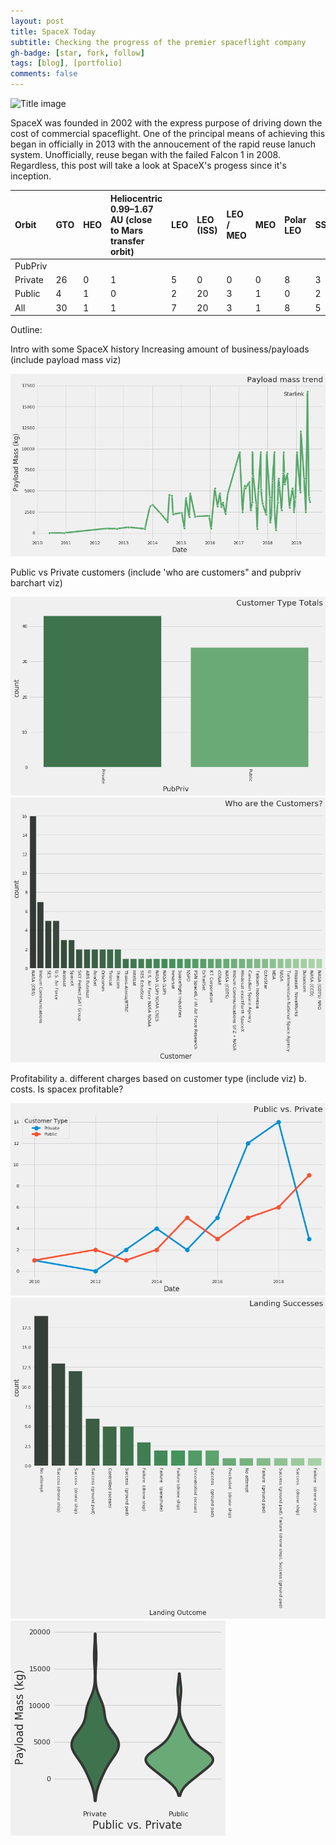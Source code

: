 ```yaml
---
layout: post
title: SpaceX Today
subtitle: Checking the progress of the premier spaceflight company
gh-badge: [star, fork, follow]
tags: [blog], [portfolio]
comments: false
---
```


![Title image](https://www.nasaspaceflight.com/wp-content/uploads/2018/11/2018-11-15-23_29_22-Window-1170x854.jpg)

SpaceX was founded in 2002 with the express purpose of driving down the cost of commercial spaceflight. One of the principal means of achieving this began in officially in 2013 with the annoucement of the rapid reuse lanuch system. Unofficially, reuse began with the failed Falcon 1 in 2008. Regardless, this post will take a look at SpaceX's progess since it's inception.

|Orbit	|GTO	|HEO|	Heliocentric 0.99–1.67 AU (close to Mars transfer orbit)|	LEO|	LEO (ISS)|	LEO / MEO|	MEO|	Polar LEO|	SSO|	Sun–Earth L1|	All|
|:------ |:--- | :--- | :--- | :--- | :--- | :--- | :--- | :--- | :--- | :--- | :--- |
|PubPriv											
|Private	|26|	0|	1|	5|	0|	0|	0|	8|	3|	0|	43|
|Public|	4|	1|	0|	2|	20|	3|	1|	0|	2|	1|	34|
|All|	30|	1|	1|	7|	20|	3|	1|	8|	5|	1|	77|


Outline:

Intro with some SpaceX history
Increasing amount of business/payloads (include payload mass viz)

![Payload Trend](../img/payloadtrend.png)

Public vs Private customers (include 'who are customers" and pubpriv barchart viz)

![Who are the customers?](../img/customertypes.png)
![Customer Count](../img/customercount.png)

Profitability
  a. different charges based on customer type (include viz)
  b. costs. Is spacex profitable?
 
![Customers by Year](../img/customertypebyyear.png)
![Landing Successes](../img/landingsuccess.png)
![Payload Violin](../img/payloadmassviolin.png)
